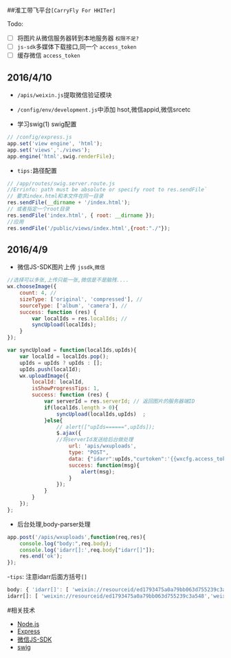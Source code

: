 ##淮工带飞平台`[CarryFly For HHITer]`

Todo:
- [ ] 将图片从微信服务器转到本地服务器 `权限不足?`
- [ ] `js-sdk`多媒体下载接口,同一个 `access_token`
- [ ] 缓存微信 `access_token`

2016/4/10
---
- `/apis/weixin.js`提取微信验证模块
- `/config/env/development.js`中添加 hsot,微信appid,微信srcetc

- 学习swig(1)
swig配置
```javascript
// /config/express.js
app.set('view engine', 'html');
app.set('views','./views');
app.engine('html',swig.renderFile);
```
- `tips:`路径配置
```javascript
// /app/routes/swig.server.route.js
//Errinfo: path must be absolute or specify root to res.sendFile`
// 要求index.html和本文件在同一目录
res.sendFile(__dirname + '/index.html');
// 或者指定一个root目录
res.sendFile('index.html', { root: __dirname });
//应用
res.sendFile('/public/views/index.html',{root:"./"});
```
2016/4/9
---
- 微信JS-SDK图片上传 `jssdk`,`微信`
```javascript
//选择可以多张,上传只能一张,微信是不是脑残....
wx.chooseImage({
    count: 4, // 
    sizeType: ['original', 'compressed'], // 
    sourceType: ['album', 'camera'], // 
    success: function (res) {
        var localIds = res.localIds; //
        syncUpload(localIds);
    }
});

var syncUpload = function(localIds,upIds){
    var localId = localIds.pop();
    upIds = upIds ? upIds : [];
    upIds.push(localId);
    wx.uploadImage({
        localId: localId,
        isShowProgressTips: 1,
        success: function (res) {
            var serverId = res.serverId; // 返回图片的服务器端ID
            if(localIds.length > 0){
                syncUpload(localIds,upIds)	;
            }else{
            	// alert(["upIds======",upIds]);
            	$.ajax({
            	//将serverId发送给后台做处理
            		url: 'apis/wxuploads',
            		type: "POST",
            		data: {"idarr":upIds,"curtoken":'{{wxcfg.access_token}}'},
            		success: function(msg){
            			alert(msg);
            		}
            	});
            }
        }
    });
};
```
- 后台处理,body-parser处理
```javascript
app.post('/apis/wxuploads',function(req,res){
	console.log("body:",req.body);
	console.log('idarr[]:',req.body["idarr[]"]);
	res.end('ok');
});
```
-`tips`: 注意idarr后面方括号`[]`
```js
body: { 'idarr[]': [ 'weixin://resourceid/ed1793475a0a79bb063d755239c3a548','weixin://resourceid/082ab0abb05553829f4682ce08edb30b' ] }     
idarr[]: [ 'weixin://resourceid/ed1793475a0a79bb063d755239c3a548','weixin://resourceid/082ab0abb05553829f4682ce08edb30b' ]
```

#相关技术
 - [Node.js](https://nodejs.org/en/docs/) 
 - [Express](http://expressjs.com/)
 - [微信JS-SDK](https://mp.weixin.qq.com/wiki/7/aaa137b55fb2e0456bf8dd9148dd613f.html)
 - [swig](http://paularmstrong.github.io/swig/)
